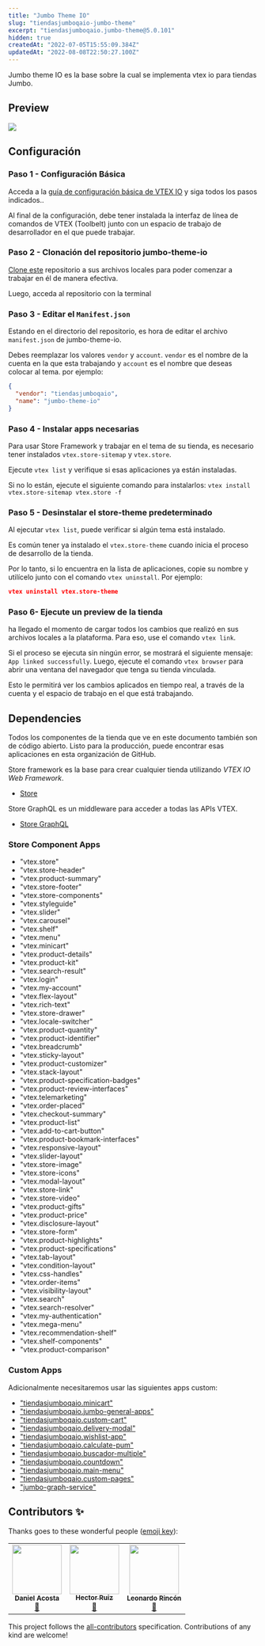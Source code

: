 ```yaml
---
title: "Jumbo Theme IO"
slug: "tiendasjumboqaio-jumbo-theme"
excerpt: "tiendasjumboqaio.jumbo-theme@5.0.101"
hidden: true
createdAt: "2022-07-05T15:55:09.384Z"
updatedAt: "2022-08-08T22:50:27.100Z"
---
```

<!-- ALL-CONTRIBUTORS-BADGE:START - Do not remove or modify this section -->
<!-- ALL-CONTRIBUTORS-BADGE:END -->

Jumbo theme IO es la base sobre la cual se implementa vtex io para tiendas Jumbo.

## Preview

<img src='../assets/image/docs/main-theme.jpg'/>

## Configuración

### Paso 1 - Configuración Básica

Acceda a la [guía de configuración básica de VTEX IO](https://vtex.io/docs/getting-started/build-stores-with-store-framework/1) y siga todos los pasos indicados..

Al final de la configuración, debe tener instalada la interfaz de línea de comandos de VTEX (Toolbelt) junto con un espacio de trabajo de desarrollador en el que puede trabajar.

### Paso 2 - Clonación del repositorio jumbo-theme-io

[Clone este](https://github.com/ITGlobers/jumbo-theme-IO) repositorio a sus archivos locales para poder comenzar a trabajar en él de manera efectiva.

Luego, acceda al repositorio con la terminal

### Paso 3 - Editar el `Manifest.json`

Estando en el directorio del repositorio, es hora de editar el archivo `manifest.json` de jumbo-theme-io.

Debes reemplazar los valores `vendor` y `account`. `vendor` es el nombre de la cuenta en la que esta trabajando y `account` es el nombre que deseas colocar al tema. por ejemplo:

```json
{
  "vendor": "tiendasjumboqaio",
  "name": "jumbo-theme-io"
}
```

### Paso 4 - Instalar apps necesarias

Para usar Store Framework y trabajar en el tema de su tienda, es necesario tener instalados `vtex.store-sitemap` y `vtex.store`.

Ejecute `vtex list` y verifique si esas aplicaciones ya están instaladas.

Si no lo están, ejecute el siguiente comando para instalarlos: `vtex install vtex.store-sitemap vtex.store -f`

### Paso 5 - Desinstalar el store-theme predeterminado

Al ejecutar `vtex list`, puede verificar si algún tema está instalado.

Es común tener ya instalado el `vtex.store-theme` cuando inicia el proceso de desarrollo de la tienda.

Por lo tanto, si lo encuentra en la lista de aplicaciones, copie su nombre y utilícelo junto con el comando `vtex uninstall`. Por ejemplo:

```json
vtex uninstall vtex.store-theme
```

### Paso 6- Ejecute un preview de la tienda

ha llegado el momento de cargar todos los cambios que realizó en sus archivos locales a la plataforma. Para eso, use el comando `vtex link`.

Si el proceso se ejecuta sin ningún error, se mostrará el siguiente mensaje: `App linked successfully`. Luego, ejecute el comando `vtex browser` para abrir una ventana del navegador que tenga su tienda vinculada.

Esto le permitirá ver los cambios aplicados en tiempo real, a través de la cuenta y el espacio de trabajo en el que está trabajando.

## Dependencies

Todos los componentes de la tienda que ve en este documento también son de código abierto. Listo para la producción, puede encontrar esas aplicaciones en esta organización de GitHub.

Store framework es la base para crear cualquier tienda utilizando _VTEX IO Web Framework_.

- [Store](https://github.com/vtex-apps/store/blob/master/README.md)

Store GraphQL es un middleware para acceder a todas las APIs VTEX.

- [Store GraphQL](https://github.com/vtex-apps/store-graphql/blob/master/docs/README.md)

### Store Component Apps

- "vtex.store"
- "vtex.store-header"
- "vtex.product-summary"
- "vtex.store-footer"
- "vtex.store-components"
- "vtex.styleguide"
- "vtex.slider"
- "vtex.carousel"
- "vtex.shelf"
- "vtex.menu"
- "vtex.minicart"
- "vtex.product-details"
- "vtex.product-kit"
- "vtex.search-result"
- "vtex.login"
- "vtex.my-account"
- "vtex.flex-layout"
- "vtex.rich-text"
- "vtex.store-drawer"
- "vtex.locale-switcher"
- "vtex.product-quantity"
- "vtex.product-identifier"
- "vtex.breadcrumb"
- "vtex.sticky-layout"
- "vtex.product-customizer"
- "vtex.stack-layout"
- "vtex.product-specification-badges"
- "vtex.product-review-interfaces"
- "vtex.telemarketing"
- "vtex.order-placed"
- "vtex.checkout-summary"
- "vtex.product-list"
- "vtex.add-to-cart-button"
- "vtex.product-bookmark-interfaces"
- "vtex.responsive-layout"
- "vtex.slider-layout"
- "vtex.store-image"
- "vtex.store-icons"
- "vtex.modal-layout"
- "vtex.store-link"
- "vtex.store-video"
- "vtex.product-gifts"
- "vtex.product-price"
- "vtex.disclosure-layout"
- "vtex.store-form"
- "vtex.product-highlights"
- "vtex.product-specifications"
- "vtex.tab-layout"
- "vtex.condition-layout"
- "vtex.css-handles"
- "vtex.order-items"
- "vtex.visibility-layout"
- "vtex.search"
- "vtex.search-resolver"
- "vtex.my-authentication"
- "vtex.mega-menu"
- "vtex.recommendation-shelf"
- "vtex.shelf-components"
- "vtex.product-comparison"

### Custom Apps

Adicionalmente necesitaremos usar las siguientes apps custom: 

- ["tiendasjumboqaio.minicart"](https://github.com/ITGlobers/jumbo-minicart)
- ["tiendasjumboqaio.jumbo-general-apps"](https://github.com/ITGlobers/jumbo-general-apps-io)
- ["tiendasjumboqaio.custom-cart"](https://github.com/ITGlobers/jumbo-custom-cart)
- ["tiendasjumboqaio.delivery-modal"](https://github.com/ITGlobers/jumbo-delivery-modal)
- ["tiendasjumboqaio.wishlist-app"](https://github.com/ITGlobers/jumbo-wishlist)
- ["tiendasjumboqaio.calculate-pum"](https://github.com/ITGlobers/jumbo-pum-io)
- ["tiendasjumboqaio.buscador-multiple"](https://github.com/ITGlobers/jumbo-buscador-multiple)
- ["tiendasjumboqaio.countdown"](https://github.com/ITGlobers/jumbo-countdown-app)
- ["tiendasjumboqaio.main-menu"](https://github.com/ITGlobers/jumbo-mega-menu)
- ["tiendasjumboqaio.custom-pages"](https://github.com/ITGlobers/jumbo-custom-pages)
- ["jumbo-graph-service"](https://github.com/ITGlobers/jumbo-graph-service)

<!-- ## Contributing

Check it out [how to contribute](https://github.com/vtex-apps/awesome-io#contributing) with this project. -->

## Contributors ✨

Thanks goes to these wonderful people ([emoji key](https://allcontributors.org/docs/en/emoji-key)):

<!-- ALL-CONTRIBUTORS-LIST:START - Do not remove or modify this section -->
<!-- prettier-ignore-start -->
<!-- markdownlint-disable -->
<table>
  <tr>
    <td align="center"><img src="https://avatars.githubusercontent.com/u/63118722?v=4" width="100px;" alt=""/><br /><sub><b>Daniel Acosta</b></sub></a><br /><a href="https://github.com/deacostac" title="Documentation">📖</td>
    <td align="center"><a href="http://www.hruiz.com"><img src="https://avatars.githubusercontent.com/u/75335391?v=4" width="100px;" alt=""/><br /><sub><b>Hector Ruiz</b></sub></a><br /><a href="https://github.com/hruiz13" title="Documentation">📖</a></td>
   <td align="center"><img src="https://avatars.githubusercontent.com/u/75432596?v=4" width="100px;" alt=""/><br /><sub><b>Leonardo Rincón</b></sub></a><br /><a href="https://github.com/LeoRincon" title="Documentation">📖</td>
  </tr>
</table>

<!-- markdownlint-enable -->
<!-- prettier-ignore-end -->

<!-- ALL-CONTRIBUTORS-LIST:END -->

This project follows the [all-contributors](https://github.com/all-contributors/all-contributors) specification. Contributions of any kind are welcome!

<!-- DOCS-IGNORE:end -->